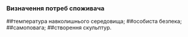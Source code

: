 ### Визначення потреб споживача
##температура навколишнього середовища;
##особиста безпека;
##самоповага;
##створення скульптур.
